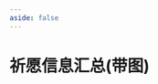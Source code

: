 ```yaml
---
aside: false
---
```

# 祈愿信息汇总(带图)

<WishInfo />

<script setup>
import WishInfo from "../.vitepress/components/zzz/WishInfoTable.vue";
</script>
